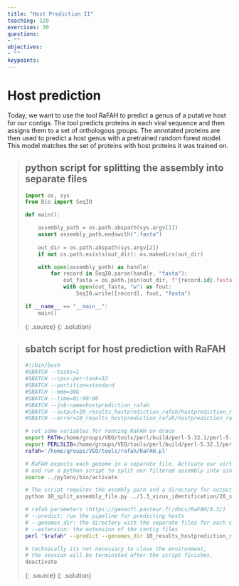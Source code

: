 ```yaml
---
title: "Host Prediction II"
teaching: 120
exercises: 30
questions:
- ""
objectives:
- ""
keypoints:
---
```


# Host prediction

Today, we want to use the tool RaFAH to predict a genus of a putative host for our contigs. The tool predicts proteins in each viral sequence and then assigns them to a set of orthologous groups. The annotated proteins are then used to predict a host genus with a pretrained random forest model. This model matches the set of proteins with host proteins it was trained on.

> ## python script for splitting the assembly into separate files
> ```python
> import os, sys
> from Bio import SeqIO
> 
> def main():
> 
>     assembly_path = os.path.abspath(sys.argv[1])
>     assert assembly_path.endswith(".fasta")
>     
>     out_dir = os.path.abspath(sys.argv[2])
>     if not os.path.exists(out_dir): os.makedirs(out_dir)
> 
>     with open(assembly_path) as handle:
>         for record in SeqIO.parse(handle, "fasta"):
>             out_fasta = os.path.join(out_dir, f"{record.id}.fasta")
>             with open(out_fasta, "w") as fout:
>                 SeqIO.write([record], fout, "fasta")
> 
> if __name__ == "__main__":
>     main()
>```
> {: .source}
{: .solution}

> ## sbatch script for host prediction with RaFAH
> ```bash
> #!/bin/bash
> #SBATCH --tasks=1
> #SBATCH --cpus-per-task=32
> #SBATCH --partition=standard
> #SBATCH --mem=30G
> #SBATCH --time=01:00:00
> #SBATCH --job-name=hostprediction_rafah
> #SBATCH --output=10_results_hostprediction_rafah/hostprediction_rafah.slurm.%j.out
> #SBATCH --error=10_results_hostprediction_rafah/hostprediction_rafah.slurm.%j.err
> 
> # set some variables for running RaFAH on draco
> export PATH=/home/groups/VEO/tools/perl/build/perl-5.32.1/perl-5.32.1:$PATH
> export PERL5LIB=/home/groups/VEO/tools/perl/build/perl-5.32.1/perl-5.32 && 
> rafah='/home/groups/VEO/tools/rafah/RaFAH.pl'
> 
> # RaFAH expects each genome in a separate file. Activate our virtual environment
> # and run a python script to split our filtered assembly into single files
> source ../py3env/bin/activate
> 
> # The script requires the assmbly path and a directory for outputting the contigs
> python 10_split_assembly_file.py ../1.3_virus_identification/20_select_contigs/phage_contigs.fasta 10_results_hostprediction_rafah/split_contigs
> 
> # rafah parameters (https://gensoft.pasteur.fr/docs/RaFAH/0.3/)
> # --predict: run the pipeline for predicting hosts
> # --genomes_dir: the directory with the separate files for each contig
> # --extension: the extension of the contig files 
> perl "$rafah" --predict --genomes_dir 10_results_hostprediction_rafah/split_contigs --extension .fasta
> 
> # technically its not necessary to close the environment, 
> # the session will be terminated after the script finishes.
> deactivate
>```
> {: .source}
{: .solution}

